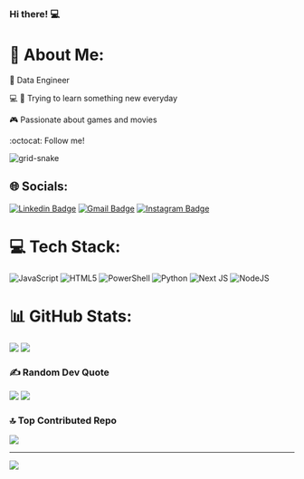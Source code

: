 ### Hi there! 💻	
# 💫 About Me:

📘  Data Engineer

💻 📱 Trying to learn something new everyday

🎮 Passionate about games and movies

:octocat: Follow me!

![grid-snake](https://user-images.githubusercontent.com/37004087/224577110-985a21d2-31a2-449b-ace2-b9ae7c3167bd.svg)

## 🌐 Socials:
[![Linkedin Badge](https://img.shields.io/badge/linkedin-%230077B5.svg?&style=flat-square&logo=linkedin&logoColor=white)](https://www.linkedin.com/in/felipesn17/) [![Gmail Badge](https://img.shields.io/badge/-fellipesn17@gmail.com-c14438?style=flat-square&logo=Gmail&logoColor=white&link=mailto:fellipesn17@gmail.com)](mailto:fellipesn17@gmail.com) [![Instagram Badge](https://img.shields.io/badge/instagram-%23E4405F.svg?&style=flat-square&logo=instagram&logoColor=white)](https://www.instagram.com/felps_novais/)

# 💻 Tech Stack:
![JavaScript](https://img.shields.io/badge/javascript-%23323330.svg?style=flat&logo=javascript&logoColor=%23F7DF1E) ![HTML5](https://img.shields.io/badge/html5-%23E34F26.svg?style=flat&logo=html5&logoColor=white) ![PowerShell](https://img.shields.io/badge/PowerShell-%235391FE.svg?style=flat&logo=powershell&logoColor=white) ![Python](https://img.shields.io/badge/python-3670A0?style=flat&logo=python&logoColor=ffdd54) ![Next JS](https://img.shields.io/badge/Next-black?style=flat&logo=next.js&logoColor=white) ![NodeJS](https://img.shields.io/badge/node.js-6DA55F?style=flat&logo=node.js&logoColor=white)

# 📊 GitHub Stats:
![](https://github-readme-stats.vercel.app/api?username=fsnovais&theme=radical&hide_border=false&include_all_commits=false&count_private=false)
![](https://github-readme-stats.vercel.app/api/top-langs/?username=fsnovais&theme=radical&hide_border=false&include_all_commits=false&count_private=false&layout=compact)

### ✍️ Random Dev Quote
![](https://quotes-github-readme.vercel.app/api?type=horizontal&theme=radical)
![](https://github-readme-streak-stats.herokuapp.com/?user=fsnovais&theme=radical&hide_border=false)

### 🔝 Top Contributed Repo
![](https://github-contributor-stats.vercel.app/api?username=fsnovais&limit=5&theme=radical&combine_all_yearly_contributions=true)

---
[![](https://visitcount.itsvg.in/api?id=fsnovais&icon=2&color=10)](https://visitcount.itsvg.in)

